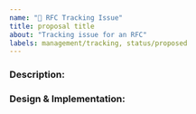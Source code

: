 ```yaml
---
name: "👀 RFC Tracking Issue"
title: proposal title
about: "Tracking issue for an RFC"
labels: management/tracking, status/proposed
---
```


### Description:
<!-- A short description of your proposed project -->

### Design & Implementation:
<!-- 
Designs, code snippets, or dicussion revolved around the subject
-->
